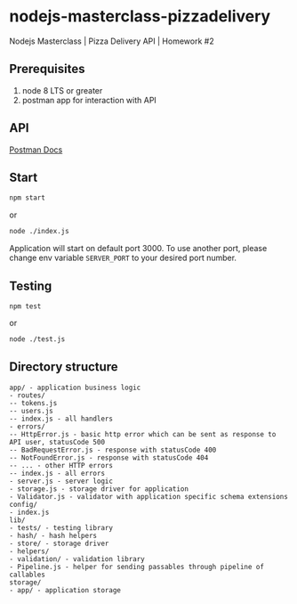 # nodejs-masterclass-pizzadelivery
Nodejs Masterclass | Pizza Delivery API | Homework #2

## Prerequisites

1. node 8 LTS or greater
2. postman app for interaction with API

## API

[Postman Docs](https://documenter.getpostman.com/view/2647022/RznEJxor)

## Start

```bash
npm start
```

or 

```bash
node ./index.js
```

Application will start on default port 3000.
To use another port, please change env variable `SERVER_PORT` to your desired port number.

## Testing

```
npm test
```

or

```bash
node ./test.js
```

## Directory structure

```
app/ - application business logic
- routes/
-- tokens.js
-- users.js
-- index.js - all handlers
- errors/
-- HttpError.js - basic http error which can be sent as response to API user, statusCode 500
-- BadRequestError.js - response with statusCode 400
-- NotFoundError.js - response with statusCode 404
-- ... - other HTTP errors
-- index.js - all errors
- server.js - server logic
- storage.js - storage driver for application
- Validator.js - validator with application specific schema extensions
config/
- index.js
lib/
- tests/ - testing library
- hash/ - hash helpers
- store/ - storage driver
- helpers/
- validation/ - validation library
- Pipeline.js - helper for sending passables through pipeline of callables
storage/
- app/ - application storage
```